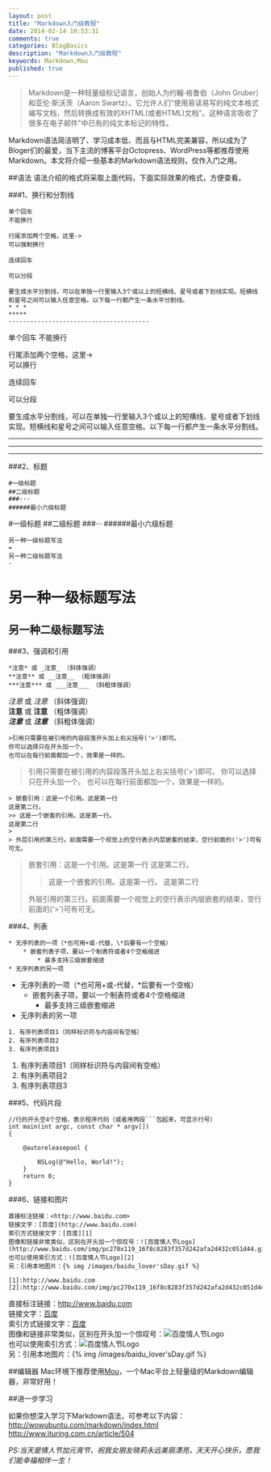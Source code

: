 ```yaml
---
layout: post
title: "Markdown入门级教程"
date: 2014-02-14 10:53:31
comments: true
categories: BlogBasics
description: "Markdown入门级教程"
keywords: Markdown,Mou
published: true
---
```

>Markdown是一种轻量级标记语言，创始人为约翰·格鲁伯（John Gruber）和亚伦·斯沃茨（Aaron Swartz）。它允许人们“使用易读易写的纯文本格式编写文档，然后转换成有效的XHTML(或者HTML)文档”。这种语言吸收了很多在电子邮件"中已有的纯文本标记的特性。

Markdown语法简洁明了、学习成本低、而且与HTML完美兼容，所以成为了Bloger们的最爱，当下主流的博客平台Octopress、WordPress等都推荐使用Markdown。本文将介绍一些基本的Markdown语法规则，仅作入门之用。

<!--more-->

##语法
语法介绍的格式将采取上面代码，下面实际效果的格式，方便查看。

###1、换行和分割线

```
单个回车
不能换行

行尾添加两个空格，这里->
可以强制换行

连续回车

可以分段

要生成水平分割线，可以在单独一行里输入3个或以上的短横线、星号或者下划线实现。短横线和星号之间可以输入任意空格。以下每一行都产生一条水平分割线。
* * *
*****
---------------------------------------
```
单个回车
不能换行

行尾添加两个空格，这里->  
可以换行

连续回车

可以分段

要生成水平分割线，可以在单独一行里输入3个或以上的短横线、星号或者下划线实现。短横线和星号之间可以输入任意空格。以下每一行都产生一条水平分割线。
* * *
*****
---------------------------------------

###2、标题

```
#一级标题
##二级标题
###···
######最小六级标题
```
#一级标题
##二级标题
###···
######最小六级标题

```
另一种一级标题写法
=
另一种二级标题写法
-
```

另一种一级标题写法
=
另一种二级标题写法
-

###3、强调和引用
```
*注意* 或 _注意_ （斜体强调）  
**注意** 或 __注意__ （粗体强调）  
***注意*** 或 ___注意___ （斜粗体强调）  
```
*注意* 或 _注意_ （斜体强调）  
**注意** 或 __注意__ （粗体强调）  
***注意*** 或 ___注意___ （斜粗体强调）  

```
>引用只需要在被引用的内容段落开头加上右尖括号('>')即可。
你可以选择只在开头加一个。
也可以在每行前面都加一个，效果是一样的。
```
>引用只需要在被引用的内容段落开头加上右尖括号('>')即可。
你可以选择只在开头加一个。
也可以在每行前面都加一个，效果是一样的。

```
> 嵌套引用：这是一个引用。这是第一行
这是第二行。
>> 这是一个嵌套的引用。这是第一行。
这是第二行
> 
> 外层引用的第三行。前面需要一个视觉上的空行表示内层嵌套的结束，空行前面的('>')可有可无。
```
> 嵌套引用：这是一个引用。这是第一行
这是第二行。
>> 这是一个嵌套的引用。这是第一行。
这是第二行
> 
> 外层引用的第三行。前面需要一个视觉上的空行表示内层嵌套的结束，空行前面的('>')可有可无。

###4、列表

```
* 无序列表的一项（*也可用+或-代替，\*后要有一个空格）
	* 嵌套列表子项，要以一个制表符或者4个空格缩进
		* 最多支持三级嵌套缩进
* 无序列表的另一项
```
* 无序列表的一项（*也可用+或-代替，\*后要有一个空格）
	* 嵌套列表子项，要以一个制表符或者4个空格缩进
		* 最多支持三级嵌套缩进
* 无序列表的另一项

```
1. 有序列表项目1（同样标识符与内容间有空格）
2. 有序列表项目2
3. 有序列表项目3
```
1. 有序列表项目1（同样标识符与内容间有空格）
2. 有序列表项目2
3. 有序列表项目3

###5、代码片段

```
//行的开头空4个空格，表示程序代码（或者用两段```包起来，可显示行号）
int main(int argc, const char * argv[])
{

    @autoreleasepool {

        NSLog(@"Hello, World!");
    }
    return 0;
}
``` 
###6、链接和图片

    直接标注链接：<http://www.baidu.com>  
    链接文字：[百度](http://www.baidu.com)  
    索引方式链接文字：[百度][1]  
    图像和链接非常类似，区别在开头加一个惊叹号：![百度情人节Logo](http://www.baidu.com/img/pc270x119_16f8c8283f357d242afa2d432c051d44.gif)  
    也可以使用索引方式：![百度情人节Logo][2]  
    另：引用本地图片：{% img /images/baidu_lover'sDay.gif %}
    
    [1]:http://www.baidu.com
    [2]:http://www.baidu.com/img/pc270x119_16f8c8283f357d242afa2d432c051d44.gif

直接标注链接：<http://www.baidu.com>  
链接文字：[百度](http://www.baidu.com)  
索引方式链接文字：[百度][1]   
图像和链接非常类似，区别在开头加一个惊叹号：![百度情人节Logo](http://www.baidu.com/img/pc270x119_16f8c8283f357d242afa2d432c051d44.gif)   
也可以使用索引方式：![百度情人节Logo][2]  
另：引用本地图片：{% img /images/baidu_lover'sDay.gif %}
 
[1]:http://www.baidu.com
[2]:http://www.baidu.com/img/pc270x119_16f8c8283f357d242afa2d432c051d44.gif

<!--more-->

##编辑器
Mac环境下推荐使用[Mou](http://mouapp.com)，一个Mac平台上轻量级的Markdown编辑器，非常好用！

<!--more-->

##进一步学习

如果你想深入学习下Markdown语法，可参考以下内容：  
<http://wowubuntu.com/markdown/index.html>  
<http://www.ituring.com.cn/article/504>  

*PS:当天是情人节加元宵节，祝我女朋友晓莉永远美丽漂亮，天天开心快乐，愿我们能幸福相伴一生！*